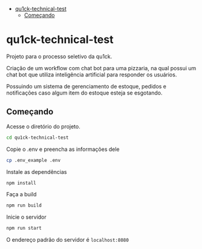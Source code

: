 - [qu1ck-technical-test](#qu1ck-technical-test)
  - [Começando](#começando)


# qu1ck-technical-test

Projeto para o processo seletivo da qu1ck.

Criação de um workflow com chat bot para uma pizzaria, na qual possui um chat bot que utiliza inteligência artificial para responder os usuários.

Possuindo um sistema de gerenciamento de estoque, pedidos e notificações caso algum item do estoque esteja se esgotando.

## Começando

Acesse o diretório do projeto.

```bash
cd qu1ck-technical-test
```

Copie o .env e preencha as informações dele

```bash
cp .env_example .env
```

Instale as dependências

```bash
npm install
```

Faça a build

```bash
npm run build
```

Inicie o servidor

```bash
npm run start
```

O endereço padrão do servidor é `localhost:8080`